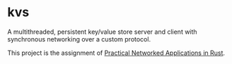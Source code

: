 # kvs
A multithreaded, persistent key/value store server and client with synchronous networking over a custom protocol.  

This project is the assignment of [Practical Networked Applications in Rust](https://github.com/pingcap/talent-plan/blob/master/courses/rust/README.md). 